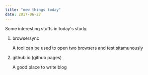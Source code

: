 ```yaml
---
title: "new things today"
date: 2017-06-27
---
```


Some interesting stuffs in today's study.

1.  browsersync  

    A tool can be used to open two browsers and test sitamunously

1. github.io (github pages)

    A good place to write blog